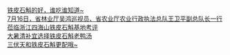   
[铁皮石斛的好，谁吃谁知道~](http://www.dianyue.me/archives/350/rgj4mt1nlkxs9mj7/)  
[7月16日，省林业厅吴鸿巡视员、省农业厅农业行政执法总队王卫平副总队长一行莅临浙江四海山铁皮石斛基地考评](http://www.dianyue.me/archives/332/69m5wuh46zjvkk9i/)  
[大暑清补宜选择铁皮石斛老鸭汤](http://www.dianyue.me/archives/356/w6ceum2g0iv2cpx5/)  
[三伏天和铁皮石斛更配哦~](http://www.dianyue.me/archives/344/fpecfmx96z164xpt/)